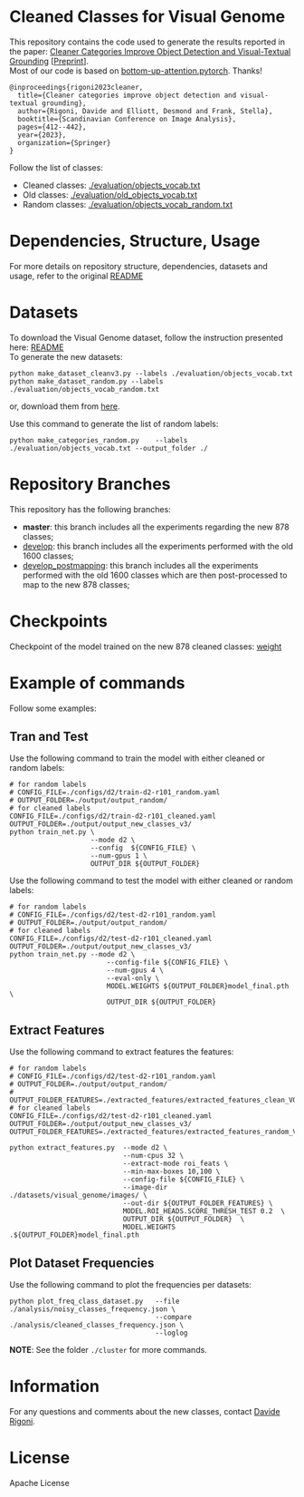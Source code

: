 # Cleaned Classes for Visual Genome
This repository contains the code used to generate the results reported in the paper: [Cleaner Categories Improve Object Detection and Visual-Textual Grounding](https://link.springer.com/chapter/10.1007/978-3-031-31435-3_28)  [[Preprint](https://elliottd.github.io/papers/scia2023.pdf)]. \
Most of our code is based on [bottom-up-attention.pytorch](https://github.com/MILVLG/bottom-up-attention.pytorch). Thanks! 

```
@inproceedings{rigoni2023cleaner,
  title={Cleaner categories improve object detection and visual-textual grounding},
  author={Rigoni, Davide and Elliott, Desmond and Frank, Stella},
  booktitle={Scandinavian Conference on Image Analysis},
  pages={412--442},
  year={2023},
  organization={Springer}
}
```


Follow the list of classes:

- Cleaned classes: [./evaluation/objects_vocab.txt](./evaluation/objects_vocab.txt) 
- Old classes: [./evaluation/old_objects_vocab.txt](./evaluation/old_objects_vocab.txt) 
- Random classes: [./evaluation/objects_vocab_random.txt](./evaluation/objects_vocab_random.txt) 


# Dependencies, Structure, Usage
For more details on repository structure, dependencies, datasets and usage, refer to the original [README](./README_bu.md)


# Datasets
To download the Visual Genome dataset, follow the instruction presented here: [README](./README_bu.md) \
To generate the new datasets:
```
python make_dataset_cleanv3.py --labels ./evaluation/objects_vocab.txt
python make_dataset_random.py --labels ./evaluation/objects_vocab_random.txt
```
or, download them from [here](https://drive.google.com/file/d/1tYn6TlOyMb2WXEek6xL-Fig433xZWhIZ/view?usp=share_link). 

Use this command to generate the list of random labels:
```
python make_categories_random.py    --labels ./evaluation/objects_vocab.txt --output_folder ./
```

# Repository Branches
This repository has the following branches:

- **master**: this branch includes all the experiments regarding the new 878 classes;
- [develop](https://github.com/drigoni/bottom-up-attention.pytorch/tree/develop): this branch includes all the experiments performed with the old 1600 classes; 
- [develop_postmapping](https://github.com/drigoni/bottom-up-attention.pytorch/tree/develop): this branch includes all the experiments performed with the old 1600 classes which are then post-processed to map to the new 878 classes;


# Checkpoints
Checkpoint of the model trained on the new 878 cleaned classes: [weight](https://drive.google.com/file/d/1obS7chZg3a-huEHtxaYYJvWcaq_q_Yxb/view?usp=share_link) 


# Example of commands
Follow some examples:
## Tran and Test
Use the following command to train the model with either cleaned or random labels:
```
# for random labels
# CONFIG_FILE=./configs/d2/train-d2-r101_random.yaml
# OUTPUT_FOLDER=./output/output_random/
# for cleaned labels
CONFIG_FILE=./configs/d2/train-d2-r101_cleaned.yaml
OUTPUT_FOLDER=./output/output_new_classes_v3/
python train_net.py \
                    --mode d2 \
                    --config  ${CONFIG_FILE} \
                    --num-gpus 1 \
                    OUTPUT_DIR ${OUTPUT_FOLDER}
```

Use the following command to test the model with either cleaned or random labels:
```
# for random labels
# CONFIG_FILE=./configs/d2/test-d2-r101_random.yaml
# OUTPUT_FOLDER=./output/output_random/
# for cleaned labels
CONFIG_FILE=./configs/d2/test-d2-r101_cleaned.yaml
OUTPUT_FOLDER=./output/output_new_classes_v3/
python train_net.py --mode d2 \
                        --config-file ${CONFIG_FILE} \
                        --num-gpus 4 \
                        --eval-only \
                        MODEL.WEIGHTS ${OUTPUT_FOLDER}model_final.pth \
                        OUTPUT_DIR ${OUTPUT_FOLDER}
```

## Extract Features
Use the following command to extract features the features:
```
# for random labels
# CONFIG_FILE=./configs/d2/test-d2-r101_random.yaml
# OUTPUT_FOLDER=./output/output_random/
# OUTPUT_FOLDER_FEATURES=./extracted_features/extracted_features_clean_VG_th02/
# for cleaned labels
CONFIG_FILE=./configs/d2/test-d2-r101_cleaned.yaml
OUTPUT_FOLDER=./output/output_new_classes_v3/
OUTPUT_FOLDER_FEATURES=./extracted_features/extracted_features_random_VG_th02/

python extract_features.py  --mode d2 \
                            --num-cpus 32 \
                            --extract-mode roi_feats \
                            --min-max-boxes 10,100 \
                            --config-file ${CONFIG_FILE} \
                            --image-dir ./datasets/visual_genome/images/ \
                            --out-dir ${OUTPUT_FOLDER_FEATURES} \
                            MODEL.ROI_HEADS.SCORE_THRESH_TEST 0.2  \
                            OUTPUT_DIR ${OUTPUT_FOLDER}  \
                            MODEL.WEIGHTS .${OUTPUT_FOLDER}model_final.pth 
```

## Plot Dataset Frequencies
Use the following command to plot the frequencies per datasets:
```
python plot_freq_class_dataset.py   --file ./analysis/noisy_classes_frequency.json \
                                    --compare ./analysis/cleaned_classes_frequency.json \
                                    --loglog
```

**NOTE**: See the folder `./cluster` for more commands.


# Information
For any questions and comments about the new classes, contact [Davide Rigoni](mailto:davide.rigoni.2@phd.unipd.it).

# License
Apache License
